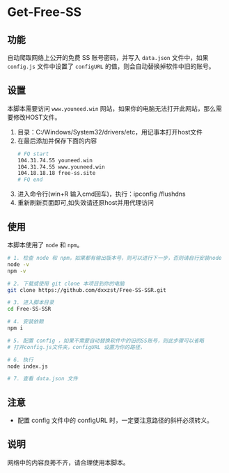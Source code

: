 # Get-Free-SS

## 功能
自动爬取网络上公开的免费 SS 账号密码，并写入 `data.json` 文件中，如果 `config.js` 文件中设置了 `configURL` 的值，则会自动替换掉软件中旧的账号。

## 设置
本脚本需要访问 `www.youneed.win` 网站，如果你的电脑无法打开此网站，那么需要修改HOST文件。
1. 目录：C:/Windows/System32/drivers/etc，用记事本打开host文件
2. 在最后添加并保存下面的内容
    ``` bash
    # FQ start
    104.31.74.55 youneed.win
    104.31.74.55 www.youneed.win
    104.18.18.18 free-ss.site
    # FQ end
    ```
3. 进入命令行(win+R 输入cmd回车)，执行：ipconfig /flushdns
4. 重新刷新页面即可,如失效请还原host并用代理访问

## 使用
本脚本使用了 `node` 和 `npm`。

``` bash
# 1. 检查 node 和 npm，如果都有输出版本号，则可以进行下一步，否则请自行安装node
node -v
npm -v

# 2. 下载或使用 git clone 本项目到你的电脑
git clone https://github.com/dxxzst/Free-SS-SSR.git

# 3. 进入脚本目录
cd Free-SS-SSR

# 4. 安装依赖
npm i

# 5. 配置 config ，如果不需要自动替换软件中的旧的SS账号，则此步骤可以省略
# 打开config.js文件夹，configURL 设置为你的路径，

# 6. 执行
node index.js

# 7. 查看 data.json 文件
```

## 注意
* 配置 config 文件中的 configURL 时，一定要注意路径的斜杆必须转义。

## 说明
网络中的内容良莠不齐，请合理使用本脚本。
